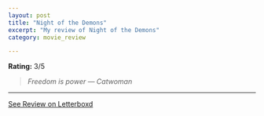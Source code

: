 ```yaml
---
layout: post
title: "Night of the Demons"
excerpt: "My review of Night of the Demons"
category: movie_review

---
```


**Rating:** 3/5

<blockquote><i>Freedom is power
</i><i>— Catwoman</i></blockquote>

<hr>

[See Review on Letterboxd](https://boxd.it/4RefrD)
